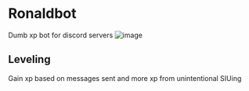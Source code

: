 # Ronaldbot
Dumb xp bot for discord servers
![image](https://user-images.githubusercontent.com/94023052/236340770-e77d77fa-74eb-448e-bae1-84cd1c460e48.png)



## Leveling
Gain xp based on messages sent and more xp from unintentional SIUing
